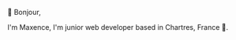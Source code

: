 👋 Bonjour,

I'm Maxence, I'm junior web developer based in Chartres, France 🥖.

<!---
maxencevallee/maxencevallee is a ✨ special ✨ repository because its `README.md` (this file) appears on your GitHub profile.
You can click the Preview link to take a look at your changes.
--->
